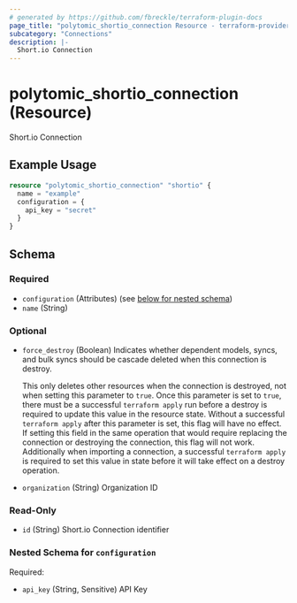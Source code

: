 ```yaml
---
# generated by https://github.com/fbreckle/terraform-plugin-docs
page_title: "polytomic_shortio_connection Resource - terraform-provider-polytomic"
subcategory: "Connections"
description: |-
  Short.io Connection
---
```


# polytomic_shortio_connection (Resource)

Short.io Connection

## Example Usage

```terraform
resource "polytomic_shortio_connection" "shortio" {
  name = "example"
  configuration = {
    api_key = "secret"
  }
}
```

<!-- schema generated by tfplugindocs -->
## Schema

### Required

- `configuration` (Attributes) (see [below for nested schema](#nestedatt--configuration))
- `name` (String)

### Optional

- `force_destroy` (Boolean) Indicates whether dependent models, syncs, and bulk syncs should be cascade
deleted when this connection is destroy.

  This only deletes other resources when the connection is destroyed, not when
setting this parameter to `true`. Once this parameter is set to `true`, there
must be a successful `terraform apply` run before a destroy is required to
update this value in the resource state. Without a successful `terraform apply`
after this parameter is set, this flag will have no effect. If setting this
field in the same operation that would require replacing the connection or
destroying the connection, this flag will not work. Additionally when importing
a connection, a successful `terraform apply` is required to set this value in
state before it will take effect on a destroy operation.
- `organization` (String) Organization ID

### Read-Only

- `id` (String) Short.io Connection identifier

<a id="nestedatt--configuration"></a>
### Nested Schema for `configuration`

Required:

- `api_key` (String, Sensitive) API Key


